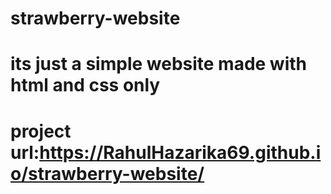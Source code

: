 # strawberry-website
# its just a simple website made with html and css only
# project url:https://RahulHazarika69.github.io/strawberry-website/
